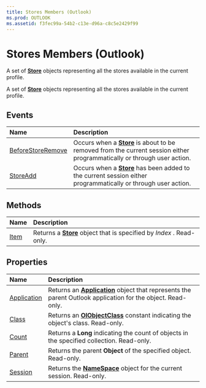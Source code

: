 ```yaml
---
title: Stores Members (Outlook)
ms.prod: OUTLOOK
ms.assetid: f3fec99a-54b2-c13e-d96a-c8c5e2429f99
---
```



# Stores Members (Outlook)
A set of  **[Store](store-object-outlook.md)** objects representing all the stores available in the current profile.

A set of  **[Store](store-object-outlook.md)** objects representing all the stores available in the current profile.


## Events



|**Name**|**Description**|
|:-----|:-----|
|[BeforeStoreRemove](stores-beforestoreremove-event-outlook.md)|Occurs when a  **[Store](store-object-outlook.md)** is about to be removed from the current session either programmatically or through user action.|
|[StoreAdd](stores-storeadd-event-outlook.md)|Occurs when a  **[Store](store-object-outlook.md)** has been added to the current session either programmatically or through user action.|

## Methods



|**Name**|**Description**|
|:-----|:-----|
|[Item](stores-item-method-outlook.md)|Returns a  **[Store](store-object-outlook.md)** object that is specified by _Index_ . Read-only.|

## Properties



|**Name**|**Description**|
|:-----|:-----|
|[Application](stores-application-property-outlook.md)|Returns an  **[Application](application-object-outlook.md)** object that represents the parent Outlook application for the object. Read-only.|
|[Class](stores-class-property-outlook.md)|Returns an  **[OlObjectClass](olobjectclass-enumeration-outlook.md)** constant indicating the object's class. Read-only.|
|[Count](stores-count-property-outlook.md)|Returns a  **Long** indicating the count of objects in the specified collection. Read-only.|
|[Parent](stores-parent-property-outlook.md)|Returns the parent  **Object** of the specified object. Read-only.|
|[Session](stores-session-property-outlook.md)|Returns the  **[NameSpace](namespace-object-outlook.md)** object for the current session. Read-only.|

